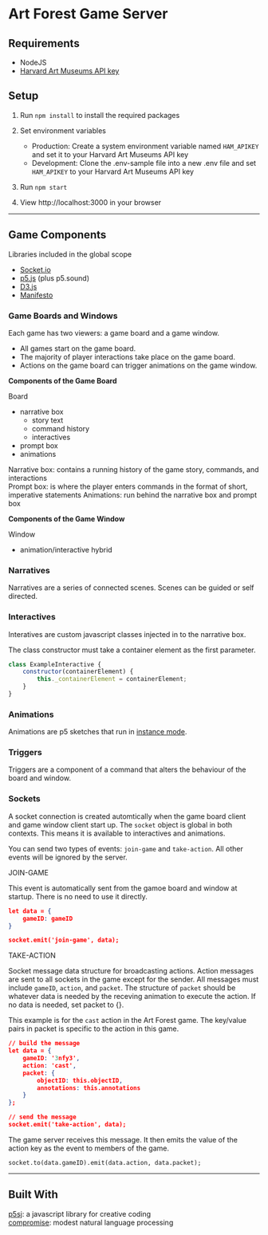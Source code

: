 # Art Forest Game Server

## Requirements

* NodeJS    
* [Harvard Art Museums API key](http://www.harvardartmuseums.org/collections/api)  

## Setup

1. Run `npm install` to install the required packages 

2. Set environment variables  

    + Production: Create a system environment variable named `HAM_APIKEY` and set it to your Harvard Art Museums API key  
    + Development: Clone the .env-sample file into a new .env file and set `HAM_APIKEY` to your Harvard Art Museums API key

3. Run `npm start`

4. View http://localhost:3000 in your browser  


----


## Game Components

Libraries included in the global scope
* [Socket.io](https://socket.io/)
* [p5.js](https://p5js.org/) (plus p5.sound)
* [D3.js](https://d3js.org/)
* [Manifesto](https://github.com/IIIF-Commons/manifesto)

### Game Boards and Windows

Each game has two viewers: a game board and a game window. 
- All games start on the game board. 
- The majority of player interactions take place on the game board. 
- Actions on the game board can trigger animations on the game window.

**Components of the Game Board**  

Board
- narrative box  
    - story text    
    - command history    
    - interactives  
- prompt box  
- animations  

Narrative box: contains a running history of the game story, commands, and interactions  
Prompt box: is where the player enters commands in the format of short, imperative statements
Animations: run behind the narrative box and prompt box

**Components of the Game Window**  

Window  
- animation/interactive hybrid

### Narratives

Narratives are a series of connected scenes. Scenes can be guided or self directed.




### Interactives

Interatives are custom javascript classes injected in to the narrative box.

The class constructor must take a container element as the first parameter.

```javascript
class ExampleInteractive {
    constructor(containerElement) {
        this._containerElement = containerElement;
    }
}
```

### Animations

Animations are p5 sketches that run in [instance mode](https://github.com/processing/p5.js/wiki/Global-and-instance-mode).

### Triggers

Triggers are a component of a command that alters the behaviour of the board and window.  

### Sockets

A socket connection is created automtically when the game board client and game window client start up. The `socket` object is global in both contexts. This means it is available to interactives and animations. 

You can send two types of events: `join-game` and `take-action`. All other events will be ignored by the server.

JOIN-GAME

This event is automatically sent from the gamoe board and window at startup. There is no need to use it directly.

```json 
let data = {
    gameID: gameID
}

socket.emit('join-game', data);
```

TAKE-ACTION

Socket message data structure for broadcasting actions. Action messages are sent to all sockets in the game except for the sender. All messages must include `gameID`, `action`, and `packet`. The structure of `packet` should be whatever data is needed by the receving animation to execute the action. If no data is needed, set packet to {}.

This example is for the `cast` action in the Art Forest game. The key/value pairs in packet is specific to the action in this game.

```json
// build the message
let data = {
    gameID: '3nfy3',
    action: 'cast',
    packet: {
        objectID: this.objectID,
        annotations: this.annotations
    }
};

// send the message
socket.emit('take-action', data);
```

The game server receives this message. It then emits the value of the action key as the event to members of the game.

```
socket.to(data.gameID).emit(data.action, data.packet);
```


----

## Built With

[p5sj](https://p5js.org): a javascript library for creative coding  
[compromise](https://github.com/spencermountain/compromise): modest natural language processing  
